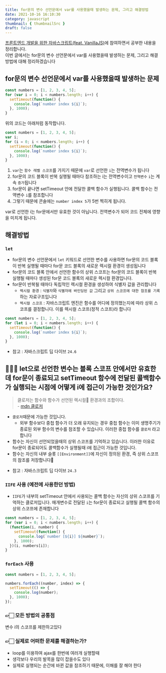 ```yaml
---
title: for문의 변수 선언문에서 var를 사용했을때 발생하는 문제, 그리고 해결방법
date: 2021-10-16 16:10:30
category: javascript
thumbnail: { thumbnailSrc }
draft: false
---
```


[프론트엔드 개발을 위한 자바스크립트(feat. VanillaJS)](https://programmers.co.kr/learn/courses/12819)에 참여하면서 공부한 내용을 정리합니다.<br />
이번 글에서는 for문의 변수 선언문에서 var를 사용했을때 발생하는 문제, 그리고 해결방법에 대해 정리하겠습니다

## for문의 변수 선언문에서 var를 사용했을때 발생하는 문제

```jsx
const numbers = [1, 2, 3, 4, 5];
for (var i = 0; i < numbers.length; i++) {
  setTimeout(function() {
    console.log(`number index ${i}`);
  }, 1000);
}
```

위의 코드는 아래처럼 동작합니다.

```jsx
const numbers = [1, 2, 3, 4, 5];
var i;
for (i = 0; i < numbers.length; i++) {
  setTimeout(function() {
    console.log(`number index ${i}`);
  }, 1000);
}
```

1. `var`는 `함수 레벨 스코프`를 가지기 때문에 `var`로 선언한 `i`는 전역변수가 됩니다
2. for문의 코드 블록이 반복 실행될 때마다 참조하는 i는 전역변수이고 `전역변수` `i`는 계속 `증가`됩니다
3. for문이 끝나면 setTimeout 안에 전달한 콜백 함수가 실행됩니다. 콜백 함수는 전역변수 `i`를 참조합니다 <br />
4. 그렇기 때문에 콘솔에는 `number index 5`가 5번 찍히게 됩니다.

var로 선언한 i는 for문에서만 유효한 것이 아닙니다. 전역변수가 되어 코드 전체에 영향을 미치게 됩니다. <br />

## 해결방법

### `let`

- for문의 변수 선언문에서 `let` 키워드로 선언한 변수를 사용하면 for문의 코드 블록이 반복 실행될 때마다 for문 코드 블록의 새로운 렉시컬 환경이 생성됩니다
- for문의 코드 블록 안에서 선언한 함수의 상위 스코프는 for문의 코드 블록이 반복 실행될 때마다 생성된 for문 코드 블록의 새로운 렉시컬 환경입니다.
- for문이 반복될 때마다 독립적인 렉시컬 환경을 생성하여 식별자 값을 관리합니다
  - `렉시컬 환경` : `식별자`와 `식별자에 바인딩된 값` 그리고 `상위 스코프에 대한 참조를 기록`하는 자료구조입니다
  - `렉시컬 스코프` : 자바스크립트 엔진은 함수를 어디에 정의했는지에 따라 상위 스코프를 결정합니다. 이를 렉시컬 스코프(정적 스코프)라 합니다

```jsx
const numbers = [1, 2, 3, 4, 5];
for (let i = 0; i < numbers.length; i++) {
  setTimeout(function() {
    console.log(`number index ${i}`);
  }, 1000);
}
```

- 참고 : 자바스크립트 딥 다이브 `24.6`

## 🙋🏻‍♀️ let으로 선언한 변수는 블록 스코프 안에서만 유효한데 for문이 종료되고 setTimeout 함수에 전달된 콜백함수가 실행되는 시점에 어떻게 i에 접근이 가능한 것인가요?

> 클로저는 함수와 함수가 선언된 렉시컬 환경과의 조합이다.<br /> - [mdn 클로저](https://developer.mozilla.org/ko/docs/Web/JavaScript/Closures)

- `클로저`때문에 가능한 것입니다.
  - 외부 함수보다 중첩 함수가 더 오래 유지되는 경우 중첩 함수는 이미 생명주기가 종료된 외부 함수의 변수를 참조할 수 있습니다. 이러한 중첩 함수를 `클로저` 라고 합니다
- 함수는 자신이 선언되었을때의 상위 스코프를 기억하고 있습니다. 이러한 이유로 for문이 종료되어도 콜백함수가 실행될때 i에 접근이 가능한 것입니다.
- 함수는 자신의 내부 슬롯 `[[Environment]]`에 자신이 정의된 환경, 즉 상위 스코프의 참조를 저장합니다

* 참고 : 자바스크립트 딥 다이브 `24.3`

### `IIFE` 사용 (예전에 사용한던 방법)

- `IIFE`가 내부의 setTimeout 안에서 사용되는 콜백 함수는 자신의 상위 스코프를 기억하는 클로저입니다.
  매개변수로 전달된 `i`는 for문이 종료되고 실행될 콜백 함수의 상위 스코프에 존재합니다

```jsx
const numbers = [1, 2, 3, 4, 5];
for (var i = 0; i < numbers.length; i++) {
  (function(i, number) {
    setTimeout(function() {
      console.log(`number [${i}] ${number}`);
    }, 1000);
  })(i, numbers[i]);
}
```

### `forEach` 사용

```jsx
const numbers = [1, 2, 3, 4, 5];

numbers.forEach((number, index) => {
  setTimeout(() => {
    console.log(number);
  }, 1000);
});
```

### 👉🏻 모든 방법의 공통점

변수 i의 스코프를 제한하고있다

### 👉🏻 실제로 어떠한 문제를 해결하는가?

- loop를 이용하여 ajax를 한번에 여러개 실행할때
- 생각보다 우리의 발목을 많이 잡을수도 있다
- 실제로 실행되는 순간에 바뀐 값을 참조하기 때문에, 이해를 잘 해야 한다
